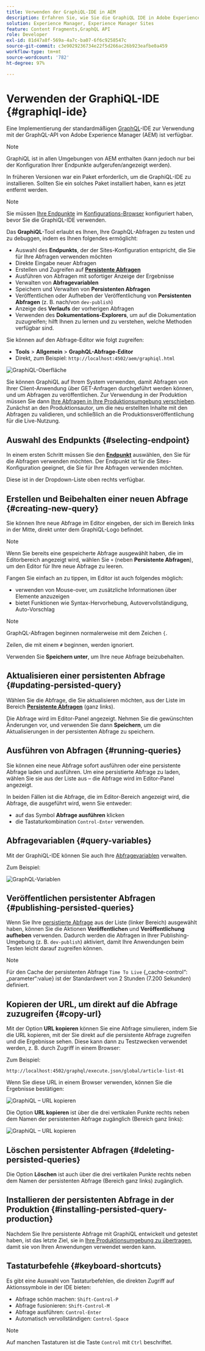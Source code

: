 ```yaml
---
title: Verwenden der GraphiQL-IDE in AEM
description: Erfahren Sie, wie Sie die GraphiQL IDE in Adobe Experience Manager verwenden.
solution: Experience Manager, Experience Manager Sites
feature: Content Fragments,GraphQL API
role: Developer
exl-id: 81d47a8f-569a-4a7c-ba07-6f6c9258547c
source-git-commit: c3e9029236734e22f5d266ac26b923eafbe0a459
workflow-type: tm+mt
source-wordcount: '782'
ht-degree: 97%

---
```


# Verwenden der GraphiQL-IDE {#graphiql-ide}

Eine Implementierung der standardmäßigen [GraphQL](https://graphql.org/learn/serving-over-http/#graphiql)-IDE zur Verwendung mit der GraphQL-API von Adobe Experience Manager (AEM) ist verfügbar.

>[!NOTE]
>
>GraphiQL ist in allen Umgebungen von AEM enthalten (kann jedoch nur bei der Konfiguration Ihrer Endpunkte aufgerufen/angezeigt werden).
>
>In früheren Versionen war ein Paket erforderlich, um die GraphiQL-IDE zu installieren. Sollten Sie ein solches Paket installiert haben, kann es jetzt entfernt werden.

>[!NOTE]
>Sie müssen [Ihre Endpunkte](/help/sites-developing/headless/graphql-api/graphql-endpoint.md) im [Konfigurations-Browser](/help/assets/content-fragments/content-fragments-configuration-browser.md) konfiguriert haben, bevor Sie die GraphiQL-IDE verwenden.

Das **GraphiQL**-Tool erlaubt es Ihnen, Ihre GraphQL-Abfragen zu testen und zu debuggen, indem es Ihnen folgendes ermöglicht:

* Auswahl des **Endpunkts**, der der Sites-Konfiguration entspricht, die Sie für Ihre Abfragen verwenden möchten
* Direkte Eingabe neuer Abfragen
* Erstellen und Zugreifen auf **[Persistente Abfragen](/help/sites-developing/headless/graphql-api/persisted-queries.md)**
* Ausführen von Abfragen mit sofortiger Anzeige der Ergebnisse
* Verwalten von **Abfragevariablen**
* Speichern und Verwalten von **Persistenten Abfragen**
* Veröffentlichen oder Aufheben der Veröffentlichung von **Persistenten Abfragen** (z. B. nach/von `dev-publish`)
* Anzeige des **Verlaufs** der vorherigen Abfragen
* Verwenden des **Dokumentations-Explorers**, um auf die Dokumentation zuzugreifen; hilft Ihnen zu lernen und zu verstehen, welche Methoden verfügbar sind.

Sie können auf den Abfrage-Editor wie folgt zugreifen:

* **Tools** > **Allgemein** > **GraphQL-Abfrage-Editor**
* Direkt, zum Beispiel: `http://localhost:4502/aem/graphiql.html`

![GraphiQL-Oberfläche](assets/cfm-graphiql-interface.png "GraphiQL-Oberfläche")

Sie können GraphiQL auf Ihrem System verwenden, damit Abfragen von Ihrer Client-Anwendung über GET-Anfragen durchgeführt werden können, und um Abfragen zu veröffentlichen. Zur Verwendung in der Produktion müssen Sie dann [Ihre Abfragen in Ihre Produktionsumgebung verschieben](/help/sites-developing/headless/graphql-api/persisted-queries.md#transfer-persisted-query-production). Zunächst an den Produktionsautor, um die neu erstellten Inhalte mit den Abfragen zu validieren, und schließlich an die Produktionsveröffentlichung für die Live-Nutzung.

## Auswahl des Endpunkts {#selecting-endpoint}

In einem ersten Schritt müssen Sie den **[Endpunkt](/help/sites-developing/headless/graphql-api/graphql-endpoint.md)** auswählen, den Sie für die Abfragen verwenden möchten. Der Endpunkt ist für die Sites-Konfiguration geeignet, die Sie für Ihre Abfragen verwenden möchten.

Diese ist in der Dropdown-Liste oben rechts verfügbar.

## Erstellen und Beibehalten einer neuen Abfrage {#creating-new-query}

Sie können Ihre neue Abfrage im Editor eingeben, der sich im Bereich links in der Mitte, direkt unter dem GraphiQL-Logo befindet.

>[!NOTE]
>
>Wenn Sie bereits eine gespeicherte Abfrage ausgewählt haben, die im Editorbereich angezeigt wird, wählen Sie `+` (neben **Persistente Abfragen**), um den Editor für Ihre neue Abfrage zu leeren.

Fangen Sie einfach an zu tippen, im Editor ist auch folgendes möglich:

* verwenden von Mouse-over, um zusätzliche Informationen über Elemente anzuzeigen
* bietet Funktionen wie Syntax-Hervorhebung, Autovervollständigung, Auto-Vorschlag

>[!NOTE]
>
>GraphQL-Abfragen beginnen normalerweise mit dem Zeichen `{`.
>
>Zeilen, die mit einem `#` beginnen, werden ignoriert.

Verwenden Sie **Speichern unter**, um Ihre neue Abfrage beizubehalten.

## Aktualisieren einer persistenten Abfrage {#updating-persisted-query}

Wählen Sie die Abfrage, die Sie aktualisieren möchten, aus der Liste im Bereich **[Persistente Abfragen](/help/sites-developing/headless/graphql-api/persisted-queries.md)** (ganz links).

Die Abfrage wird im Editor-Panel angezeigt. Nehmen Sie die gewünschten Änderungen vor, und verwenden Sie dann **Speichern**, um die Aktualisierungen in der persistenten Abfrage zu speichern.

## Ausführen von Abfragen {#running-queries}

Sie können eine neue Abfrage sofort ausführen oder eine persistente Abfrage laden und ausführen. Um eine persistierte Abfrage zu laden, wählen Sie sie aus der Liste aus – die Abfrage wird im Editor-Panel angezeigt.

In beiden Fällen ist die Abfrage, die im Editor-Bereich angezeigt wird, die Abfrage, die ausgeführt wird, wenn Sie entweder:

* auf das Symbol **Abfrage ausführen** klicken
* die Tastaturkombination `Control-Enter` verwenden.

## Abfragevariablen {#query-variables}

<!-- more details needed here? -->

Mit der GraphiQL-IDE können Sie auch Ihre [Abfragevariablen](/help/sites-developing/headless/graphql-api/graphql-api-content-fragments.md#graphql-variables) verwalten.

Zum Beispiel:

![GraphQL-Variablen](assets/cfm-graphqlapi-03.png "GraphQL-Variablen")

<!--
## Managing cache for your persisted queries {#managing-cache}

[Persisted queries](/help/headless/graphql-api/persisted-queries.md) are recommended as they can be cached at the dispatcher and CDN layers, ultimately improving the performance of the requesting client application. By default AEM will invalidate the Content Delivery Network (CDN) cache based on a default Time To Live (TTL).

>[!NOTE]
>
>Custom rewrite rules on the Dispatcher might override defaults from AEM publish. 
>
>In the case that you are sending TTL-based cache-control headers from the dispatcher, based on a location match pattern then, if necessary, you might want to exclude `/graphql/execute.json/*` from the matches.

Using GraphQL you can configure the HTTP Cache Headers  to control these parameters for your individual persisted query.

1. The **Headers** option is accessible via the three vertical dots to the right of the persisted query name (far left panel):

   ![Persisted Query HTTP Cache Headers](assets/cfm-graphqlapi-headers-01.png "Persisted Query HTTP Cache Headers")

1. Selecting this opens the **Cache Configuration** dialog box:

   ![Persisted Query HTTP Cache Header Settings](assets/cfm-graphqlapi-headers-02.png "Persisted Query HTTP Cache Header Settings")

1. Select the appropriate parameter, then adjust the value as required:

   * **cache-control** - **max-age**
     Caches can store this content for specified number of seconds. Typically this is the browser TTL (Time To Live).
   * **surrogate-control** - **s-maxage**
     Same as max-age but applies specifically to proxy caches.
   * **surrogate-control** - **stale-while-revalidate**
     Caches may continue to serve a cached response after it becomes stale, for up to the specified number of seconds.
   * **surrogate-control** - **stale-if-error**
     Caches may continue to serve a cached response if there is an origin error, for up to the specified number of seconds.

1. Select **Save** to persist the changes.
-->

## Veröffentlichen persistenter Abfragen {#publishing-persisted-queries}

Wenn Sie Ihre [persistierte Abfrage](/help/sites-developing/headless/graphql-api/persisted-queries.md) aus der Liste (linker Bereich) ausgewählt haben, können Sie die Aktionen **Veröffentlichen** und **Veröffentlichung aufheben** verwenden. Dadurch werden die Abfragen in Ihrer Publishing-Umgebung (z. B. `dev-publish`) aktiviert, damit Ihre Anwendungen beim Testen leicht darauf zugreifen können.

>[!NOTE]
>
>Für den Cache der persistenten Abfrage `Time To Live` {„cache-control“:„parameter“:value} ist der Standardwert von 2 Stunden (7.200 Sekunden) definiert.

## Kopieren der URL, um direkt auf die Abfrage zuzugreifen {#copy-url}

Mit der Option **URL kopieren** können Sie eine Abfrage simulieren, indem Sie die URL kopieren, mit der Sie direkt auf die persistente Abfrage zugreifen und die Ergebnisse sehen. Diese kann dann zu Testzwecken verwendet werden, z. B. durch Zugriff in einem Browser:

<!--
  >[!NOTE]
  >
  >The URL will need [encoding before using programmatically](/help/headless/graphql-api/persisted-queries.md#encoding-query-url).
  >
  >The target environment might need adjusting, depending on your requirements.
-->

Zum Beispiel:

`http://localhost:4502/graphql/execute.json/global/article-list-01`

Wenn Sie diese URL in einem Browser verwenden, können Sie die Ergebnisse bestätigen:

![GraphiQL – URL kopieren](assets/cfm-graphiql-copy-url.png "GraphiQL – URL kopieren")

Die Option **URL kopieren** ist über die drei vertikalen Punkte rechts neben dem Namen der persistenten Abfrage zugänglich (Bereich ganz links):

![GraphiQL – URL kopieren](assets/cfm-graphiql-persisted-query-options.png "GraphiQL – URL kopieren")

## Löschen persistenter Abfragen {#deleting-persisted-queries}

Die Option **Löschen** ist auch über die drei vertikalen Punkte rechts neben dem Namen der persistenten Abfrage (Bereich ganz links) zugänglich.

<!-- what happens if you try to delete something that is still published? -->


## Installieren der persistenten Abfrage in der Produktion {#installing-persisted-query-production}

Nachdem Sie Ihre persistente Abfrage mit GraphiQL entwickelt und getestet haben, ist das letzte Ziel, sie in [Ihre Produktionsumgebung zu übertragen](/help/sites-developing/headless/graphql-api/persisted-queries.md#transfer-persisted-query-production), damit sie von Ihren Anwendungen verwendet werden kann.

## Tastaturbefehle {#keyboard-shortcuts}

Es gibt eine Auswahl von Tastaturbefehlen, die direkten Zugriff auf Aktionssymbole in der IDE bieten:

* Abfrage schön machen:  `Shift-Control-P`
* Abfrage fusionieren:  `Shift-Control-M`
* Abfrage ausführen:  `Control-Enter`
* Automatisch vervollständigen:  `Control-Space`

>[!NOTE]
>
>Auf manchen Tastaturen ist die Taste `Control` mit `Ctrl` beschriftet.

